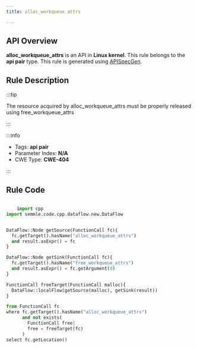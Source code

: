 ```yaml
---
title: alloc_workqueue_attrs

---
```



## API Overview
**alloc_workqueue_attrs** is an API in **Linux kernel**. This rule belongs to the **api pair** type. This rule is generated using [APISpecGen](../../tools/APISpecGen).
## Rule Description

:::tip

The resource acquired by alloc_workqueue_attrs must be properly released using free_workqueue_attrs

:::

:::info

- Tags: **api pair**
- Parameter Index: **N/A**
- CWE Type: **CWE-404**

:::

## Rule Code
```python

    import cpp
import semmle.code.cpp.dataflow.new.DataFlow


DataFlow::Node getSource(FunctionCall fc){
  fc.getTarget().hasName("alloc_workqueue_attrs")
  and result.asExpr() = fc
}

DataFlow::Node getSink(FunctionCall fc){
  fc.getTarget().hasName("free_workqueue_attrs")
  and result.asExpr() = fc.getArgument(0)
}

FunctionCall freeTarget(FunctionCall malloc){
  DataFlow::localFlow(getSource(malloc), getSink(result))
}

from FunctionCall fc
where fc.getTarget().hasName("alloc_workqueue_attrs")
      and not exists(
        FunctionCall free| 
        free = freeTarget(fc)
      )
select fc.getLocation()

    
```